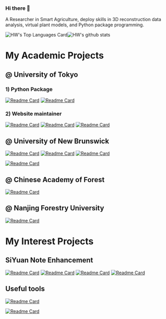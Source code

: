 ### Hi there 👋

A Researcher in Smart Agriculture, deploy skills in 3D reconstruction data analysis, virtual plant models, and Python package programming.

<!--
**HowcanoeWang/HowcanoeWang** is a ✨ _special_ ✨ repository because its `README.md` (this file) appears on your GitHub profile.

Here are some ideas to get you started:

- 🔭 I’m currently working on ...
- 🌱 I’m currently learning ...
- 👯 I’m looking to collaborate on ...
- 🤔 I’m looking for help with ...
- 💬 Ask me about ...
- 📫 How to reach me: ...
- 😄 Pronouns: ...
- ⚡ Fun fact: ...
-->


![HW's Top Languages Card](https://github-readme-stats.vercel.app/api/top-langs/?username=HowcanoeWang&langs_count=10&hide=M,AGS%20Script,Objective%2DC&hide_border=true&exclude_repo&layout=compact&custom_title=Most%20Used%20Languages%20(Top%2010))![HW's github stats](https://github-readme-stats.vercel.app/api?username=HowcanoeWang&show_icons=true&hide_border=true&include_all_commits=true)

# My Academic Projects

## @ University of Tokyo

### 1) Python Package

[![Readme Card](https://github-readme-stats.vercel.app/api/pin/?username=UTokyo-FieldPhenomics-Lab&repo=EasyIDP)](https://github.com/UTokyo-FieldPhenomics-Lab/EasyIDP)
[![Readme Card](https://github-readme-stats.vercel.app/api/pin/?username=UTokyo-FieldPhenomics-Lab&repo=EasyDCP)](https://github.com/UTokyo-FieldPhenomics-Lab/EasyDCP)

### 2) Website maintainer

[![Readme Card](https://github-readme-stats.vercel.app/api/pin/?username=UTokyo-FieldPhenomics-Lab&repo=mlcas2023.github.io)](https://github.com/UTokyo-FieldPhenomics-Lab/mlcas2023.github.io)
[![Readme Card](https://github-readme-stats.vercel.app/api/pin/?username=UTokyo-FieldPhenomics-Lab&repo=global-wheat.github.io)](https://github.com/UTokyo-FieldPhenomics-Lab/global-wheat.github.io)
[![Readme Card](https://github-readme-stats.vercel.app/api/pin/?username=UTokyo-FieldPhenomics-Lab&repo=global-rice.github.io)](https://github.com/UTokyo-FieldPhenomics-Lab/global-rice.github.io)

## @ University of New Brunswick

[![Readme Card](https://github-readme-stats.vercel.app/api/pin/?username=HowcanoeWang&repo=Spherical2TreeAttributes)](https://github.com/HowcanoeWang/Spherical2TreeAttributes)
[![Readme Card](https://github-readme-stats.vercel.app/api/pin/?username=HowcanoeWang&repo=Floraecite)](https://github.com/HowcanoeWang/Floraecite)
[![Readme Card](https://github-readme-stats.vercel.app/api/pin/?username=HowcanoeWang&repo=Panorama2BasalArea)](https://github.com/HowcanoeWang/Panorama2BasalArea)

[![Readme Card](https://github-readme-stats.vercel.app/api/pin/?username=HowcanoeWang&repo=ImageDBH)](https://github.com/HowcanoeWang/ImageDBH)

## @ Chinese Academy of Forest

[![Readme Card](https://github-readme-stats.vercel.app/api/pin/?username=UAV-HiRAP&repo=UAV-HiRAP)](https://github.com/UAV-HiRAP/UAV-HiRAP)

## @ Nanjing Forestry University

[![Readme Card](https://github-readme-stats.vercel.app/api/pin/?username=HowcanoeWang&repo=Yaira)](https://github.com/HowcanoeWang/Yaira)

# My Interest Projects

## SiYuan Note Enhancement

[![Readme Card](https://github-readme-stats.vercel.app/api/pin/?username=HowcanoeWang&repo=siyuan-genshin-launcher)](https://github.com/HowcanoeWang/siyuan-genshin-launcher)
[![Readme Card](https://github-readme-stats.vercel.app/api/pin/?username=HowcanoeWang&repo=siyuan-plugin-background-cover)](https://github.com/HowcanoeWang/siyuan-plugin-background-cover)
[![Readme Card](https://github-readme-stats.vercel.app/api/pin/?username=HowcanoeWang&repo=sython)](https://github.com/HowcanoeWang/sython)
[![Readme Card](https://github-readme-stats.vercel.app/api/pin/?username=HowcanoeWang&repo=siyuan-calendar-panel)](https://github.com/HowcanoeWang/siyuan-calendar-panel)


## Useful tools

[![Readme Card](https://github-readme-stats.vercel.app/api/pin/?username=HowcanoeWang&repo=CoinTomado)](https://github.com/HowcanoeWang/CoinTomado)

[![Readme Card](https://github-readme-stats.vercel.app/api/pin/?username=HowcanoeWang&repo=ArknightsLiverHelper.exe)](https://github.com/HowcanoeWang/ArknightsLiverHelper.exe)
